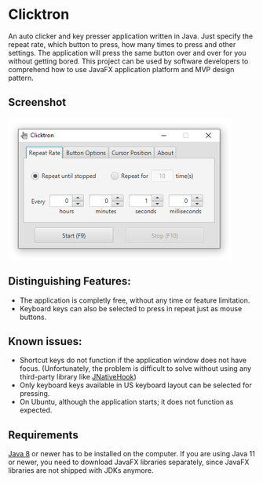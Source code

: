 # Clicktron
An auto clicker and key presser application written in Java. Just specify the repeat rate, which button to press, how many times to press and other settings. The application will press the same button over and over for you without getting bored. This project can be used by software developers to comprehend how to use JavaFX application platform and MVP design pattern.

## Screenshot
<img src="screenshot.png">

## Distinguishing Features:
* The application is completly free, without any time or feature limitation.
* Keyboard keys can also be selected to press in repeat just as mouse buttons.

## Known issues:
* Shortcut keys do not function if the application window does not have focus. (Unfortunately, the problem is difficult to solve without using any third-party library like [JNativeHook](https://github.com/kwhat/jnativehook))
* Only keyboard keys available in US keyboard layout can be selected for pressing.
* On Ubuntu, although the application starts; it does not function as expected.

## Requirements
[Java 8](https://www.java.com/download/) or newer has to be installed on the computer. If you are using Java 11 or newer, you need to download JavaFX libraries separately, since JavaFX libraries are not shipped with JDKs anymore.
